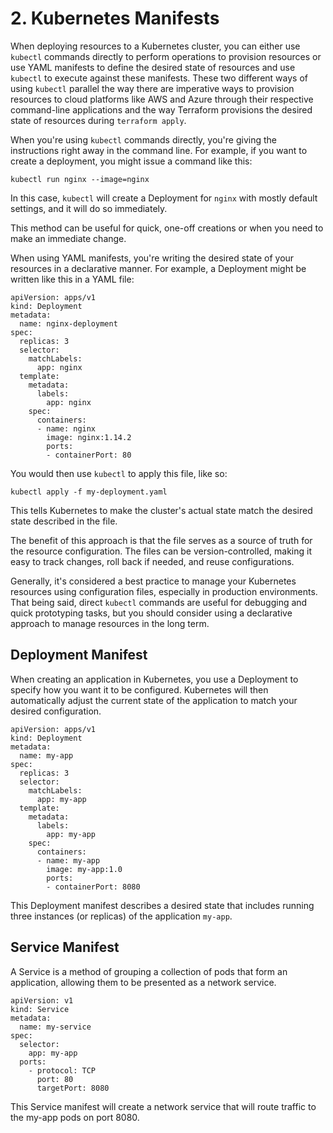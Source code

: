 # 2. Kubernetes Manifests

When deploying resources to a Kubernetes cluster, you can either use `kubectl` commands directly to perform operations to provision resources or use YAML manifests to define the desired state of resources and use `kubectl` to execute against these manifests. These two different ways of using `kubectl` parallel the way there are imperative ways to provision resources to cloud platforms like AWS and Azure through their respective command-line applications and the way Terraform provisions the desired state of resources during `terraform apply`.

When you're using `kubectl` commands directly, you're giving the instructions right away in the command line. For example, if you want to create a deployment, you might issue a command like this:

	kubectl run nginx --image=nginx

In this case, `kubectl` will create a Deployment for `nginx` with mostly default settings, and it will do so immediately.

This method can be useful for quick, one-off creations or when you need to make an immediate change.

When using YAML manifests, you're writing the desired state of your resources in a declarative manner. For example, a Deployment might be written like this in a YAML file:

	apiVersion: apps/v1
	kind: Deployment
	metadata:
	  name: nginx-deployment
	spec:
	  replicas: 3
	  selector:
	    matchLabels:
	      app: nginx
	  template:
	    metadata:
	      labels:
	        app: nginx
	    spec:
	      containers:
	      - name: nginx
	        image: nginx:1.14.2
	        ports:
	        - containerPort: 80

You would then use `kubectl` to apply this file, like so:

	kubectl apply -f my-deployment.yaml

This tells Kubernetes to make the cluster's actual state match the desired state described in the file.

The benefit of this approach is that the file serves as a source of truth for the resource configuration. The files can be version-controlled, making it easy to track changes, roll back if needed, and reuse configurations.

Generally, it's considered a best practice to manage your Kubernetes resources using configuration files, especially in production environments. That being said, direct `kubectl` commands are useful for debugging and quick prototyping tasks, but you should consider using a declarative approach to manage resources in the long term.

## Deployment Manifest

When creating an application in Kubernetes, you use a Deployment to specify how you want it to be configured. Kubernetes will then automatically adjust the current state of the application to match your desired configuration.

	apiVersion: apps/v1
	kind: Deployment
	metadata:
	  name: my-app
	spec:
	  replicas: 3
	  selector:
	    matchLabels:
	      app: my-app
	  template:
	    metadata:
	      labels:
	        app: my-app
	    spec:
	      containers:
	      - name: my-app
	        image: my-app:1.0
	        ports:
	        - containerPort: 8080

This Deployment manifest describes a desired state that includes running three instances (or replicas) of the application `my-app`.

## Service Manifest

A Service is a method of grouping a collection of pods that form an application, allowing them to be presented as a network service.

	apiVersion: v1
	kind: Service
	metadata:
	  name: my-service
	spec:
	  selector:
	    app: my-app
	  ports:
	    - protocol: TCP
	      port: 80
	      targetPort: 8080

This Service manifest will create a network service that will route traffic to the my-app pods on port 8080.
